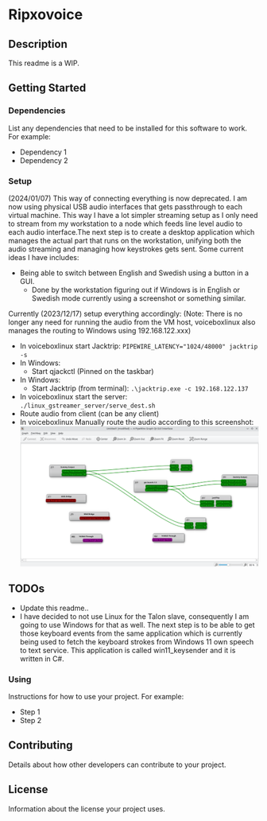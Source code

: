 # Ripxovoice

## Description

This readme is a WIP.

## Getting Started

### Dependencies

List any dependencies that need to be installed for this software to work. For example:

- Dependency 1
- Dependency 2

### Setup

(2024/01/07) This way of connecting everything is now deprecated. I am now using physical USB audio interfaces that gets passthrough to each virtual machine. This way I have a lot simpler streaming setup as I only need to stream from my workstation to a node which feeds line level audio to each audio interface.The next step is to create a desktop application which manages the actual part that runs on the workstation, unifying both the audio streaming and managing how keystrokes gets sent. Some current ideas I have includes:

- Being able to switch between English and Swedish using a button in a GUI.
    - Done by the workstation figuring out if Windows is in English or Swedish mode currently using a screenshot or something similar.

Currently (2023/12/17) setup everything accordingly:
(Note: There is no longer any need for running the audio from the VM host, voiceboxlinux also manages the routing to Windows using 192.168.122.xxx)

- In voiceboxlinux start Jacktrip: `PIPEWIRE_LATENCY="1024/48000" jacktrip -s`
- In Windows:
    - Start qjackctl (Pinned on the taskbar)
- In Windows:
    - Start Jacktrip (from terminal): `.\jacktrip.exe -c 192.168.122.137`
- In voiceboxlinux start the server: `./linux_gstreamer_server/serve_dest.sh`
- Route audio from client (can be any client)
- In voiceboxlinux Manually route the audio according to this screenshot: ![Routing Screenshot](doc/img/0.png)

## TODOs
- Update this readme..
- I have decided to not use Linux for the Talon slave, consequently I am going to use Windows for that as well.
  The next step is to be able to get those keyboard events from the same application which is currently being
  used to fetch the keyboard strokes from Windows 11 own speech to text service. This application is called
  win11_keysender and it is written in C#.

### Using

Instructions for how to use your project. For example:

- Step 1
- Step 2

## Contributing

Details about how other developers can contribute to your project.

## License

Information about the license your project uses.